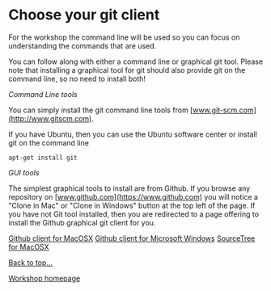 <link href="index.css" rel="stylesheet" type="text/css">

# <a id="top">Choose your git client</a>


For the workshop the command line will be used so you can focus on understanding the commands that are used.

You can follow along with either a command line or graphical git tool.  Please note that installing a graphical tool for git should also provide git on the command line, so no need to install both!

*Command Line tools*

You can simply install the git command line tools from [www.git-scm.com](http://www.gitscm.com).

If you have Ubuntu, then you can use the Ubuntu software center or install git on the command line

    apt-get install git


*GUI tools*

The simplest graphical tools to install are from Github.  If you browse any repository on [www.github.com](https://www.github.com) you will notice a "Clone in Mac" or "Clone in Windows" button at the top left of the page.  If you have not Git tool installed, then you are redirected to a page offering to install the Github graphical git client for you.

[Github client for MacOSX](http://mac.github.com/)
[Github client for Microsoft Windows](http://windows.github.com/)
[SourceTree for MacOSX](http://www.sourcetreeapp.com/)


[Back to top...](#top)

[Workshop homepage](index.html)
